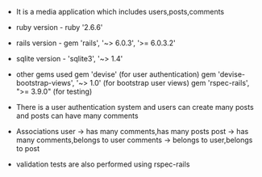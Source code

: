 * It is a media application which includes users,posts,comments
* ruby version - ruby '2.6.6'
* rails version - gem 'rails', '~> 6.0.3', '>= 6.0.3.2'
* sqlite version - 'sqlite3', '~> 1.4'
* other gems used
    gem 'devise' (for user authentication)
    gem 'devise-bootstrap-views', '~> 1.0' (for bootstrap user views)
     gem 'rspec-rails', ">= 3.9.0"  (for testing)

* There is a user authentication system and users can create many posts and posts can have many comments

* Associations
    user -> has many comments,has many posts
    post -> has many comments,belongs to user
    comments -> belongs to user,belongs to post

* validation tests are also performed using rspec-rails